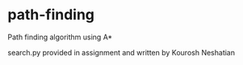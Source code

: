 # path-finding
Path finding algorithm using A*

search.py provided in assignment and written by Kourosh Neshatian
